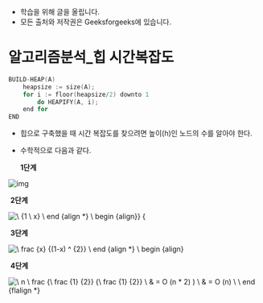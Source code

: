 - 학습을 위해 글을 올립니다.
- 모든 출처와 저작권은 Geeksforgeeks에 있습니다.

[^출처]: https://www.geeksforgeeks.org/



# 알고리즘분석_힙 시간복잡도

```c
BUILD-HEAP(A) 
    heapsize := size(A); 
    for i := floor(heapsize/2) downto 1 
        do HEAPIFY(A, i); 
    end for 
END
```

- 힙으로 구축했을 때 시간 복잡도를 찾으려면 높이(h)인 노드의 수를 알아야 한다.

- 수학적으로 다음과 같다.

  **1단계**

![img](https://www.geeksforgeeks.org/wp-content/ql-cache/quicklatex.com-c68cff1daa1d0880c2e65ab4062ef3d1_l3.svg)

​	**2단계**

![ \ {1 \ x} \ end {align *} \ begin {align}} { ](https://www.geeksforgeeks.org/wp-content/ql-cache/quicklatex.com-185c07cec4efa614ebfb52b4434fa6b5_l3.svg)

​	**3단계**

![ \ frac {x} {(1-x) ^ {2}} \ end {align *} \ begin {align} ](https://www.geeksforgeeks.org/wp-content/ql-cache/quicklatex.com-f533b28af7646ab9d7894fe78e24e68a_l3.svg)

​	**4단계**

![ \ n \ frac {\ frac {1} {2}} {\ frac {1} {2}} \\ & = O (n * 2) ) \\ & = O (n) \\ \ end {flalign *} ](https://www.geeksforgeeks.org/wp-content/ql-cache/quicklatex.com-1f5a465fbfa61f71a5b89cc630df2817_l3.svg)

